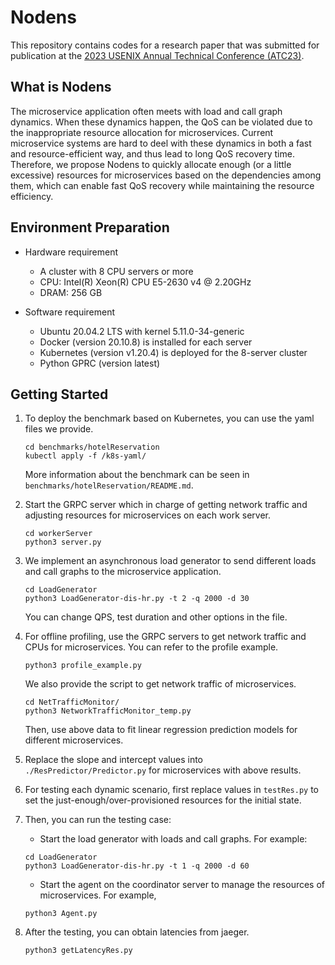 # Nodens
This repository contains codes for a research paper that was submitted for publication at the [2023 USENIX Annual Technical Conference (ATC23)](https://www.usenix.org/conference/atc23).

## What is Nodens
The microservice application often meets with load and call graph dynamics. When these dynamics happen, the QoS can be violated due to the inappropriate resource allocation for microservices. Current microservice systems are hard to deel with these dynamics in both a fast and resource-efficient way, and thus lead to long QoS recovery time. Therefore, we propose Nodens to quickly allocate enough (or a little excessive) resources for microservices based on the dependencies among them, which can enable fast QoS recovery while maintaining the resource efficiency.

## Environment Preparation
- Hardware requirement
    - A cluster with 8 CPU servers or more
    - CPU: Intel(R) Xeon(R) CPU E5-2630 v4 @ 2.20GHz
    - DRAM: 256 GB

- Software requirement
    - Ubuntu 20.04.2 LTS with kernel 5.11.0-34-generic
    - Docker (version 20.10.8) is installed for each server
    - Kubernetes (version v1.20.4) is deployed for the 8-server cluster
    - Python GPRC (version latest)

## Getting Started
1. To deploy the benchmark based on Kubernetes, you can use the yaml files we provide. 
    ```
    cd benchmarks/hotelReservation
    kubectl apply -f /k8s-yaml/
    ```
    More information about the benchmark can be seen in `benchmarks/hotelReservation/README.md`.

2. Start the GRPC server which in charge of getting network traffic and adjusting resources for microservices on each work server.
    ```
    cd workerServer
    python3 server.py
    ```

3. We implement an asynchronous load generator to send different loads and call graphs to the microservice application.
    ```
    cd LoadGenerator
    python3 LoadGenerator-dis-hr.py -t 2 -q 2000 -d 30
    ```
    You can change QPS, test duration and other options in the file.

4. For offline profiling, use the GRPC servers to get network traffic and CPUs for microservices. You can refer to the profile example. 
    ```
    python3 profile_example.py
    ```
    We also provide the script to get network traffic of microservices.
    ```
    cd NetTrafficMonitor/
    python3 NetworkTrafficMonitor_temp.py
    ```
    Then, use above data to fit linear regression prediction models for different microservices.

5. Replace the slope and intercept values into `./ResPredictor/Predictor.py` for microservices with above results.

6. For testing each dynamic scenario, first replace values in `testRes.py` to set the just-enough/over-provisioned resources for the initial state.

7. Then, you can run the testing case: 
    - Start the load generator with loads and call graphs. For example: 
    ```
    cd LoadGenerator
    python3 LoadGenerator-dis-hr.py -t 1 -q 2000 -d 60
    ```
    - Start the agent on the coordinator server to manage the resources of microservices. For example, 
    ```
    python3 Agent.py
    ```

8. After the testing, you can obtain latencies from jaeger.
    ```
    python3 getLatencyRes.py
    ```




